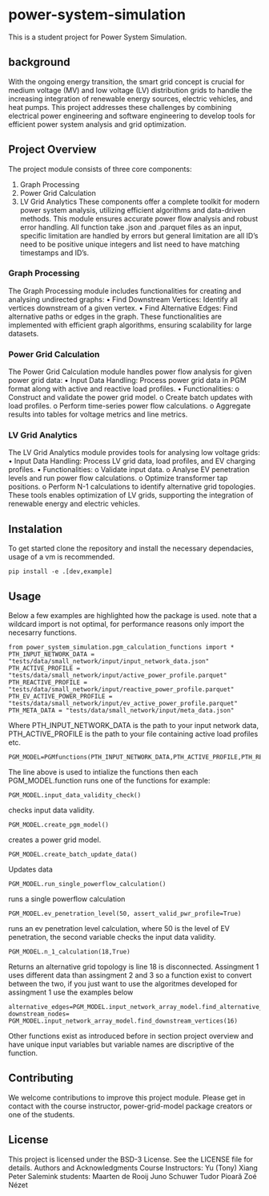 # power-system-simulation
This is a student project for Power System Simulation.

## background
With the ongoing energy transition, the smart grid concept is crucial for medium voltage (MV) and low voltage (LV) distribution grids to handle the increasing integration of renewable energy sources, electric vehicles, and heat pumps. This project addresses these challenges by combining electrical power engineering and software engineering to develop tools for efficient power system analysis and grid optimization.
## Project Overview
The project module consists of three core components:
1.	Graph Processing
2.	Power Grid Calculation
3.	LV Grid Analytics
These components offer a complete toolkit for modern power system analysis, utilizing efficient algorithms and data-driven methods. This module ensures accurate power flow analysis and robust error handling. All function take .json and .parquet files as an input, specific limitation are handled by errors but general limitation are all ID’s need to be positive unique integers and list need to have matching timestamps and ID’s.
### Graph Processing
The Graph Processing module includes functionalities for creating and analysing undirected graphs:
•	Find Downstream Vertices: Identify all vertices downstream of a given vertex.
•	Find Alternative Edges: Find alternative paths or edges in the graph.
These functionalities are implemented with efficient graph algorithms, ensuring scalability for large datasets.
### Power Grid Calculation
The Power Grid Calculation module handles power flow analysis for given power grid data:
•	Input Data Handling: Process power grid data in PGM format along with active and reactive load profiles.
•	Functionalities:
o	Construct and validate the power grid model.
o	Create batch updates with load profiles.
o	Perform time-series power flow calculations.
o	Aggregate results into tables for voltage metrics and line metrics.
### LV Grid Analytics
The LV Grid Analytics module provides tools for analysing low voltage grids:
•	Input Data Handling: Process LV grid data, load profiles, and EV charging profiles.
•	Functionalities:
o	Validate input data.
o	Analyse EV penetration levels and run power flow calculations.
o	Optimize transformer tap positions.
o	Perform N-1 calculations to identify alternative grid topologies.
These tools enables optimization of LV grids, supporting the integration of renewable energy and electric vehicles.

## Instalation
To get started clone the repository and install the necessary dependacies, usage of a vm is recommended.
```shell
pip install -e .[dev,example]
```

## Usage
Below a few examples are highlighted how the package is used. note that a wildcard import is not optimal, for performance reasons only import the necesarry functions.
```shell
from power_system_simulation.pgm_calculation_functions import *
PTH_INPUT_NETWORK_DATA = "tests/data/small_network/input/input_network_data.json"
PTH_ACTIVE_PROFILE = "tests/data/small_network/input/active_power_profile.parquet"
PTH_REACTIVE_PROFILE = "tests/data/small_network/input/reactive_power_profile.parquet"
PTH_EV_ACTIVE_POWER_PROFILE = "tests/data/small_network/input/ev_active_power_profile.parquet"
PTH_META_DATA = "tests/data/small_network/input/meta_data.json"
```
Where PTH_INPUT_NETWORK_DATA is the path to your input network data, PTH_ACTIVE_PROFILE is the path to your file containing active load profiles etc.
```shell
PGM_MODEL=PGMfunctions(PTH_INPUT_NETWORK_DATA,PTH_ACTIVE_PROFILE,PTH_REACTIVE_PROFILE,PTH_EV_ACTIVE_POWER_PROFILE,PTH_META_DATA)
```
The line above is used to intialize the functions then each PGM_MODEL.function runs one of the functions for example:
```shell
PGM_MODEL.input_data_validity_check()
```
checks input data validity.
```shell
PGM_MODEL.create_pgm_model()
```
creates a power grid model.
```shell
PGM_MODEL.create_batch_update_data()
```
Updates data
```shell
PGM_MODEL.run_single_powerflow_calculation()
```
runs a single powerflow calculation
```shell
PGM_MODEL.ev_penetration_level(50, assert_valid_pwr_profile=True)
```
runs an ev penetration level calculation, where 50 is the level of EV penetration, the second variable checks the input data validity.
```shell
PGM_MODEL.n_1_calculation(18,True)
``` 
Returns an alternative grid topology is line 18 is disconnected. Assingment 1 uses different data than assingment 2 and 3 so a function exist to convert between the two, if you just want to use the algoritmes developed for assingment 1 use the examples below
```shell
alternative_edges=PGM_MODEL.input_network_array_model.find_alternative_edges(18)
downstream_nodes= PGM_MODEL.input_network_array_model.find_downstream_vertices(16)
```
Other functions exist as introduced before in section project overview and have unique input variables but variable names are discriptive of the function.

## Contributing
We welcome contributions to improve this project module. Please get in contact with the course instructor, power-grid-model package creators or one of the students.

## License
This project is licensed under the BSD-3 License. See the LICENSE file for details.
Authors and Acknowledgments
Course Instructors: 
Yu (Tony) Xiang
Peter Salemink
students: 
Maarten de Rooij 
Juno Schuwer
Tudor Pioarǎ
Zoé Nézet 